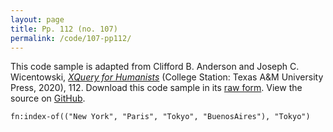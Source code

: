 ```yaml
---
layout: page
title: Pp. 112 (no. 107)
permalink: /code/107-pp112/
---
```


This code sample is adapted from Clifford B. Anderson and Joseph C. Wicentowski, 
[_XQuery for Humanists_](/) (College Station: Texas A&M University Press, 2020), 112. 
Download this code sample in its [raw form](/code/107-pp112/107-pp112.xq).
View the source on [GitHub](https://github.com/coding4humanists/xquery4humanists/blob/release/code/107-pp112/107-pp112.xq).

```xquery
fn:index-of(("New York", "Paris", "Tokyo", "BuenosAires"), "Tokyo")
```  

